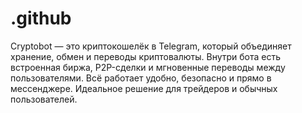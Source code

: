 # .github
Cryptobot — это криптокошелёк в Telegram, который объединяет хранение, обмен и переводы криптовалюты. Внутри бота есть встроенная биржа, P2P-сделки и мгновенные переводы между пользователями. Всё работает удобно, безопасно и прямо в мессенджере. Идеальное решение для трейдеров и обычных пользователей.
